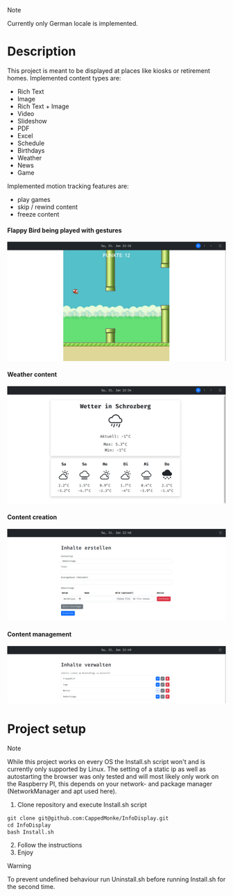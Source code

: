 > [!NOTE]  
> Currently only German locale is implemented.

# Description

This project is meant to be displayed at places like kiosks or retirement homes.
Implemented content types are:
- Rich Text
- Image
- Rich Text + Image
- Video
- Slideshow
- PDF
- Excel
- Schedule
- Birthdays
- Weather
- News
- Game

Implemented motion tracking features are:
- play games
- skip / rewind content
- freeze content

#### Flappy Bird being played with gestures
![alt text](Images/FlappyBird.png)

#### Weather content
![alt text](Images/Weather.png)

#### Content creation
![alt text](Images/CreateContent.png)

#### Content management
![alt text](Images/ManageContent.png)

# Project setup

> [!NOTE]  
> While this project works on every OS the Install.sh script won't and is currently only supported by Linux.
> The setting of a static ip as well as autostarting the browser was only tested and will most likely only work on the Raspberry PI, this depends on your network- and package manager (NetworkManager and apt used here).

1. Clone repository and execute Install.sh script
```
git clone git@github.com:CappedMonke/InfoDisplay.git
cd InfoDisplay
bash Install.sh
```
2. Follow the instructions
3. Enjoy

> [!WARNING]
> To prevent undefined behaviour run Uninstall.sh before running Install.sh for the second time.
